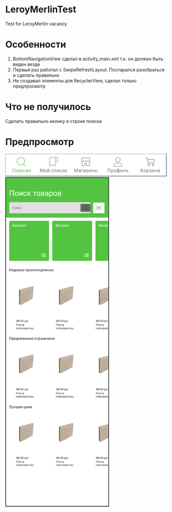 # LeroyMerlinTest
Test for LeroyMerlin vacancy

# Особенности
1) BottomNavigationView сделал в activity_main.xml т.к. он должен быть виден везде
2) Первый раз работал с SwipeRefreshLayout. Постарался разобраться и сделать правильно
3) Не создавал элементы для RecyclerView, сделал только предпросмотр

# Что не получилось
Сделать правильно иконку в строке поиска

# Предпросмотр
![](https://github.com/JustSpace555/LeroyMerlinTest/blob/main/blob/BottomNavigationView_screenshot.png)
![](https://github.com/JustSpace555/LeroyMerlinTest/blob/main/blob/main_page_screenshot.png)
